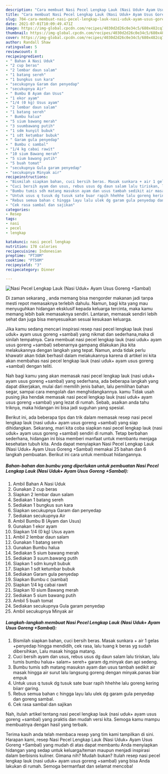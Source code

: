 ```yaml
---
description: "Cara membuat Nasi Pecel Lengkap Lauk (Nasi Uduk+ Ayam Usus Goreng +Sambal) Sederhana dan Mudah Dibuat"
title: "Cara membuat Nasi Pecel Lengkap Lauk (Nasi Uduk+ Ayam Usus Goreng +Sambal) Sederhana dan Mudah Dibuat"
slug: 704-cara-membuat-nasi-pecel-lengkap-lauk-nasi-uduk-ayam-usus-goreng-sambal-sederhana-dan-mudah-dibuat
date: 2021-07-01T10:09:49.471Z
image: https://img-global.cpcdn.com/recipes/4030d2d26c0e34c5/680x482cq70/nasi-pecel-lengkap-lauk-nasi-uduk-ayam-usus-goreng-sambal-foto-resep-utama.jpg
thumbnail: https://img-global.cpcdn.com/recipes/4030d2d26c0e34c5/680x482cq70/nasi-pecel-lengkap-lauk-nasi-uduk-ayam-usus-goreng-sambal-foto-resep-utama.jpg
cover: https://img-global.cpcdn.com/recipes/4030d2d26c0e34c5/680x482cq70/nasi-pecel-lengkap-lauk-nasi-uduk-ayam-usus-goreng-sambal-foto-resep-utama.jpg
author: Randall Shaw
ratingvalue: 5
reviewcount: 8
recipeingredient:
- " Bahan A Nasi Uduk"
- "2 cup beras"
- "2 lembar daun salam"
- "1 batang sereh"
- "1 bungkus sun kara"
- "secukupnya Garam dan penyedap"
- "secukupnya Air"
- " Bumbu B Ayam dan Usus"
- "1 ekor ayam"
- "1/4 (0 kg) Usus ayam"
- "2 lembar daun salam"
- "1 batang sereh"
- " Bumbu halua"
- "5 sium bawang merah"
- "3 suumbawang putih"
- "1 sdm kunyit bubuk"
- "1 sdt ketumbar bubuk"
- " Garam gula penyedap"
- " Bumbu c sambal"
- "1/4 kg cabai rawit"
- "10 sium Bawang merah"
- "5 sium bawang putih"
- "5 buah tomat"
- "secukupnya Gula garam penyedap"
- "secukupnya Minyak air"
recipeinstructions:
- "Bismilah siapkan bahan, cuci bersih beras. Masak sunkara + air 1 gelas +penyedap hingga mendidih, cek rasa, lalu tuang k beras yg sudah dibersihkan, Lalu masak hingga matang."
- "Cuci bersih ayam dan usus, rebus usus dg daun salam lalu tiriskan, lalu tumis bumbu halua+ salam+ sereh+ garam dg.minyak dan api sedeng."
- "Bumbu tumis sdh matang masuksn ayam dan usus tambah sedikit air masak hingga air surut lalu langsung goreng dengan minyak.panas biar empuk"
- "Untuk usus q tusuk dg tusuk sate buar rapih hhehhe lalu goreng kering biiarr garing."
- "Rebus semua bahan c hingga layu lalu ulek dg garam gula penyedap dan goreng sambal."
- "Cek rasa sambal dan sajikan"
categories:
- Resep
tags:
- nasi
- pecel
- lengkap

katakunci: nasi pecel lengkap 
nutrition: 178 calories
recipecuisine: Indonesian
preptime: "PT30M"
cooktime: "PT50M"
recipeyield: "3"
recipecategory: Dinner

---
```



![Nasi Pecel Lengkap Lauk (Nasi Uduk+ Ayam Usus Goreng +Sambal)](https://img-global.cpcdn.com/recipes/4030d2d26c0e34c5/680x482cq70/nasi-pecel-lengkap-lauk-nasi-uduk-ayam-usus-goreng-sambal-foto-resep-utama.jpg)

Di zaman  sekarang , anda memang bisa mengorder makanan jadi tanpa mesti repot memasaknya terlebih dahulu. Namun, bagi kita yang mau menyuguhkan hidangan eksklusif kepada keluarga tercinta, maka kamu memang lebih baik memasaknya sendiri. Lantaran, memasak sendiri lebih sehat dan juga bisa menyesuaikan sesuai kesukaan keluarga.

Jika kamu sedang mencari inspirasi resep nasi pecel lengkap lauk (nasi uduk+ ayam usus goreng +sambal) yang nikmat dan sederhana,maka di sinilah tempatnya. Cara membuat nasi pecel lengkap lauk (nasi uduk+ ayam usus goreng +sambal)  sebenarnya gampang dilakukan jika kita melakukannya dengan langkah yang tepat. Namun, anda tidak perlu khawatir akan tidak berhasil dalam melakukannya 
karena di artikel ini kita akan membahas nasi pecel lengkap lauk (nasi uduk+ ayam usus goreng +sambal) dengan teliti.  



Nah bagi kamu yang akan memasak nasi pecel lengkap lauk (nasi uduk+ ayam usus goreng +sambal) yang sederhana, ada beberapa langkah yang dapat dikerjakan, mulai dari memilih jenis bahan, lalu pemilihan bahan segar, sampai cara mengolah dan menghidangkannya. kamu Tidak usah pusing jika hendak memasak nasi pecel lengkap lauk (nasi uduk+ ayam usus goreng +sambal) yang lezat di rumah. Sebab, asalkan anda  tahu triknya, maka hidangan ini bisa jadi suguhan yang spesial.

Berikut ini, ada beberapa tips dan trik dalam memasak resep nasi pecel lengkap lauk (nasi uduk+ ayam usus goreng +sambal) yang siap dihidangkan. Sekarang, mari kita coba siapkan nasi pecel lengkap lauk (nasi uduk+ ayam usus goreng +sambal) sendiri di rumah. Tetap berbahan sederhana, hidangan ini bisa memberi manfaat untuk membantu menjaga kesehatan tubuh kita. Anda dapat menyiapkan Nasi Pecel Lengkap Lauk (Nasi Uduk+ Ayam Usus Goreng +Sambal) memakai 25 bahan dan 6 langkah pembuatan. Berikut ini cara untuk membuat hidangannya.

<!--inarticleads1-->

##### Bahan-bahan dan bumbu yang diperlukan untuk pembuatan Nasi Pecel Lengkap Lauk (Nasi Uduk+ Ayam Usus Goreng +Sambal):

1. Ambil  Bahan A Nasi Uduk
1. Gunakan 2 cup beras
1. Siapkan 2 lembar daun salam
1. Sediakan 1 batang sereh
1. Sediakan 1 bungkus sun kara
1. Siapkan secukupnya Garam dan penyedap
1. Sediakan secukupnya Air
1. Ambil  Bumbu B (Ayam dan Usus)
1. Gunakan 1 ekor ayam
1. Siapkan 1/4 (0 kg) Usus ayam
1. Ambil 2 lembar daun salam
1. Gunakan 1 batang sereh
1. Gunakan  Bumbu halua
1. Sediakan 5 sium bawang merah
1. Sediakan 3 suum.bawang putih
1. Siapkan 1 sdm kunyit bubuk
1. Siapkan 1 sdt ketumbar bubuk
1. Sediakan  Garam gula penyedap
1. Siapkan  Bumbu c (sambal)
1. Siapkan 1/4 kg cabai rawit
1. Siapkan 10 sium Bawang merah
1. Sediakan 5 sium bawang putih
1. Ambil 5 buah tomat
1. Sediakan secukupnya Gula garam penyedap
1. Ambil secukupnya Minyak air




<!--inarticleads2-->

##### Langkah-langkah membuat Nasi Pecel Lengkap Lauk (Nasi Uduk+ Ayam Usus Goreng +Sambal):

1. Bismilah siapkan bahan, cuci bersih beras. Masak sunkara + air 1 gelas +penyedap hingga mendidih, cek rasa, lalu tuang k beras yg sudah dibersihkan, Lalu masak hingga matang.
1. Cuci bersih ayam dan usus, rebus usus dg daun salam lalu tiriskan, lalu tumis bumbu halua+ salam+ sereh+ garam dg.minyak dan api sedeng.
1. Bumbu tumis sdh matang masuksn ayam dan usus tambah sedikit air masak hingga air surut lalu langsung goreng dengan minyak.panas biar empuk
1. Untuk usus q tusuk dg tusuk sate buar rapih hhehhe lalu goreng kering biiarr garing.
1. Rebus semua bahan c hingga layu lalu ulek dg garam gula penyedap dan goreng sambal.
1. Cek rasa sambal dan sajikan




Nah, itulah artikel tentang  nasi pecel lengkap lauk (nasi uduk+ ayam usus goreng +sambal)  yang praktis dan mudah versi kita. Semoga kamu mampu membuatnya dengan hasil yang terbaik. 

Terima kasih anda telah membaca resep yang tim kami tampilkan di sini. Harapan kami, resep  Nasi Pecel Lengkap Lauk (Nasi Uduk+ Ayam Usus Goreng +Sambal) yang mudah di atas dapat membantu Anda menyiapkan hidangan yang sedap untuk keluarga/teman maupun menjadi inspirasi dalam berbisnis kuliner. Gimana nih? Mudah bukan? Itulah resep nasi pecel lengkap lauk (nasi uduk+ ayam usus goreng +sambal) yang bisa Anda lakukan di rumah. Semoga bermanfaat dan selamat mencoba!


